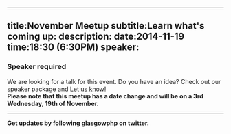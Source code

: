 ----
title:November Meetup
subtitle:Learn what's coming up:
description:
date:2014-11-19
time:18:30 (6:30PM)
speaker:
----
### Speaker required

We are looking for a talk for this event. Do you have an idea?
Check out our speaker package and [Let us know][98]!
<br/>
**Please note that <span class="notice">this meetup</span> has a date change and <span class="notice">will be on a
3rd Wednesday, 19th of November.**</span>

---

**Get updates by following [glasgowphp][99] on twitter.**


[98]: http://glasgowphp.co.uk/becomeaspeaker
[99]: https://twitter.com/glasgowphp